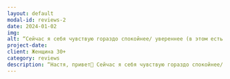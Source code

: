 ```yaml
---
layout: default
modal-id: reviews-2
date: 2024-01-02
img: 
alt: “Сейчас я себя чувствую гораздо спокойнее/ увереннее (в этом есть твоя большая работа😌), я могу разговаривать с мужем и решать конфликты с меньшим эмоциональными потерями для себя🤞🏻“
project-date: 
client: Женщина 30+
category: reviews
description: “Настя, привет🙂 Сейчас я себя чувствую гораздо спокойнее/ увереннее (в этом есть твоя большая работа😌), я могу разговаривать с мужем и решать конфликты с меньшим эмоциональными потерями для себя🤞🏻 Я, конечно, перестала себя ковырять сильно и стала  более бережно к себе относиться. Часто открыто говорю, что капризничаю. Я стала больше дурачиться! 😁“
---
```

